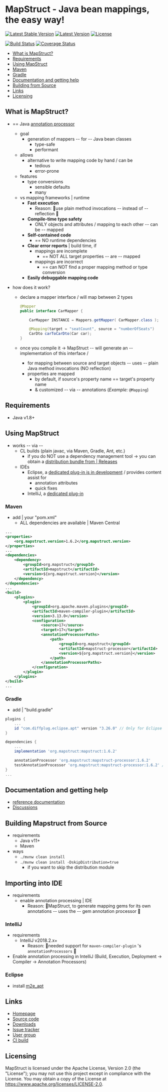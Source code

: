 # MapStruct - Java bean mappings, the easy way!

[![Latest Stable Version](https://img.shields.io/badge/Latest%20Stable%20Version-1.6.2-blue.svg)](https://central.sonatype.com/search?q=g:org.mapstruct%20v:1.6.2)
[![Latest Version](https://img.shields.io/maven-central/v/org.mapstruct/mapstruct-processor.svg?maxAge=3600&label=Latest%20Release)](https://central.sonatype.com/search?q=g:org.mapstruct)
[![License](https://img.shields.io/badge/License-Apache%202.0-yellowgreen.svg)](https://github.com/mapstruct/mapstruct/blob/main/LICENSE.txt)

[![Build Status](https://github.com/mapstruct/mapstruct/workflows/CI/badge.svg?branch=main)](https://github.com/mapstruct/mapstruct/actions?query=branch%3Amain+workflow%3ACI)
[![Coverage Status](https://img.shields.io/codecov/c/github/mapstruct/mapstruct.svg)](https://codecov.io/gh/mapstruct/mapstruct/tree/main)

* [What is MapStruct?](#what-is-mapstruct)
* [Requirements](#requirements)
* [Using MapStruct](#using-mapstruct)
 * [Maven](#maven)
 * [Gradle](#gradle)
* [Documentation and getting help](#documentation-and-getting-help)
* [Building from Source](#building-from-source)
* [Links](#links)
* [Licensing](#licensing)

## What is MapStruct?

* == Java [annotation processor](https://docs.oracle.com/javase/6/docs/technotes/guides/apt/index.html) 
  * goal
    * generation of mappers -- for -- Java bean classes 
      * type-safe
      * performant
  * allows
    * alternative to write mapping code by hand / can be
      * tedious
      * error-prone
  * features
    * type conversions
      * sensible defaults
      * many
  * vs mapping frameworks | runtime
    * **Fast execution**
      * Reason: 🧠use plain method invocations -- instead of -- reflection 🧠
    * **Compile-time type safety**
      * ONLY objects and attributes / mapping to each other -- can be -- mapped
    * **Self-contained code**
      * == NO runtime dependencies
    * **Clear error reports** | build time, if
      * mappings are incomplete 
        * == NOT ALL target properties -- are -- mapped
      * mappings are incorrect 
        * == can NOT find a proper mapping method or type conversion
    * **Easily debuggable mapping code**

* how does it work?
  * declare a mapper interface / will map between 2 types

    ```java
    @Mapper
    public interface CarMapper {
    
        CarMapper INSTANCE = Mappers.getMapper( CarMapper.class );
    
        @Mapping(target = "seatCount", source = "numberOfSeats")
        CarDto carToCarDto(Car car);
    }
    ```

  * once you compile it -> MapStruct -- will generate an -- implementation of this interface /
    * for mapping between source and target objects -- uses -- plain Java method invocations (NO reflection)
    * properties are mapped
      * by default, if source's property name == target's property name
      * & customized -- via -- annotations (_Example:_ `@Mapping`) 

## Requirements

* Java v1.8+

## Using MapStruct

* works -- via --
  * CL builds (plain javac, via Maven, Gradle, Ant, etc.)
    * if you do NOT use a dependency management tool -> you can obtain a [distribution bundle from | Releases](https://github.com/mapstruct/mapstruct/releases)
  * IDEs
    * Eclipse, a [dedicated plug-in is in development](https://github.com/mapstruct/mapstruct-eclipse) / provides content assist for
      * annotation attributes
      * quick fixes
    * IntelliJ, a [dedicated plug-in](https://plugins.jetbrains.com/plugin/10036-mapstruct-support)

### Maven

* add | your "pom.xml" 
  * ALL dependencies are available | Maven Central

```xml
...
<properties>
    <org.mapstruct.version>1.6.2</org.mapstruct.version>
</properties>
...
<dependencies>
    <dependency>
        <groupId>org.mapstruct</groupId>
        <artifactId>mapstruct</artifactId>
        <version>${org.mapstruct.version}</version>
    </dependency>
</dependencies>
...
<build>
    <plugins>
        <plugin>
            <groupId>org.apache.maven.plugins</groupId>
            <artifactId>maven-compiler-plugin</artifactId>
            <version>3.13.0</version>
            <configuration>
                <source>17</source>
                <target>17</target>
                <annotationProcessorPaths>
                    <path>
                        <groupId>org.mapstruct</groupId>
                        <artifactId>mapstruct-processor</artifactId>
                        <version>${org.mapstruct.version}</version>
                    </path>
                </annotationProcessorPaths>
            </configuration>
        </plugin>
    </plugins>
</build>
...
```

### Gradle

* add | "build.gradle"

```groovy
plugins {
    ...
    id "com.diffplug.eclipse.apt" version "3.26.0" // Only for Eclipse
}

dependencies {
    ...
    implementation 'org.mapstruct:mapstruct:1.6.2'

    annotationProcessor 'org.mapstruct:mapstruct-processor:1.6.2'
    testAnnotationProcessor 'org.mapstruct:mapstruct-processor:1.6.2' // if you are using mapstruct in test code
}
...
```

## Documentation and getting help

* [reference documentation](https://mapstruct.org/documentation/reference-guide/)
* [Discussions](https://github.com/mapstruct/mapstruct/discussions)

## Building Mapstruct from Source

* requirements
  * Java v11+
  * Maven
* ways
  * `./mvnw clean install`
  * `./mvnw clean install -DskipDistribution=true`
    * if you want to skip the distribution module

    
## Importing into IDE

* requirements
  * enable annotation processing | IDE
    * Reason: 🧠MapStruct, to generate mapping gems for its own annotations -- uses the -- gem annotation processor 🧠

### IntelliJ 

* requirements
  * IntelliJ v2018.2.x+
    * Reason: 🧠needed support for `maven-compiler-plugin` 's `annotationProcessors` 🧠
* Enable annotation processing in IntelliJ (Build, Execution, Deployment -> Compiler -> Annotation Processors)

### Eclipse

* install [m2e_apt](https://marketplace.eclipse.org/content/m2e-apt) 

## Links

* [Homepage](https://mapstruct.org)
* [Source code](https://github.com/mapstruct/mapstruct/)
* [Downloads](https://github.com/mapstruct/mapstruct/releases)
* [Issue tracker](https://github.com/mapstruct/mapstruct/issues)
* [User group](https://groups.google.com/forum/?hl=en#!forum/mapstruct-users)
* [CI build](https://github.com/mapstruct/mapstruct/actions/)

## Licensing

MapStruct is licensed under the Apache License, Version 2.0 (the "License"); you may not use this project except in compliance with the License. You may obtain a copy of the License at https://www.apache.org/licenses/LICENSE-2.0.

